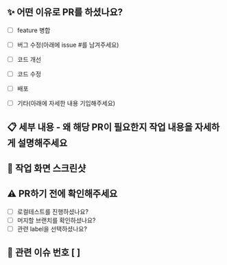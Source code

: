 ## ✨ 어떤 이유로 PR를 하셨나요?

- [ ] feature 병합
- [ ] 버그 수정(아래에 issue #를 남겨주세요)
- [ ] 코드 개선
- [ ] 코드 수정
- [ ] 배포
- [ ] 기타(아래에 자세한 내용 기입해주세요)


## 📋 세부 내용 - 왜 해당 PR이 필요한지 작업 내용을 자세하게 설명해주세요


## 📸 작업 화면 스크린샷


## ⚠️ PR하기 전에 확인해주세요

- [ ] 로컬테스트를 진행하셨나요?
- [ ] 머지할 브랜치를 확인하셨나요?
- [ ] 관련 label을 선택하셨나요?

## 🚨 관련 이슈 번호 [ ]